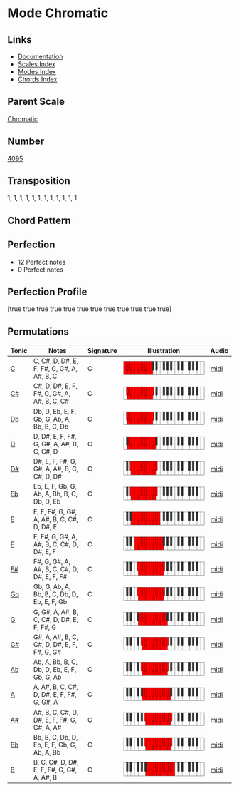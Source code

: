 # Mode Chromatic

## Links

- [Documentation](README.md)
- [Scales Index](Scales.md)
- [Modes Index](Modes.md)
- [Chords Index](Chords.md)

## Parent Scale

[Chromatic](ScaleChromatic.md)

## Number

[4095](https://ianring.com/musictheory/scales/4095)

## Transposition

1, 1, 1, 1, 1, 1, 1, 1, 1, 1, 1, 1

## Chord Pattern



## Perfection

- 12 Perfect notes
- 0 Perfect notes

## Perfection Profile

[true true true true true true true true true true true true]

## Permutations

| Tonic | Notes | Signature | Illustration | Audio |
|-------|-------|-----------|--------------|-------|
| [C](ModeCNaturalChromatic.md) | C, C#, D, D#, E, F, F#, G, G#, A, A#, B, C | C | ![CNaturalChromatic](ModeCNaturalChromatic.png) | [midi](https://github.com/edipermadi/music/blob/main/docs/ModeCNaturalChromatic.mid?raw=true) |
| [C#](ModeCSharpChromatic.md) | C#, D, D#, E, F, F#, G, G#, A, A#, B, C, C# | C | ![CSharpChromatic](ModeCSharpChromatic.png) | [midi](https://github.com/edipermadi/music/blob/main/docs/ModeCSharpChromatic.mid?raw=true) |
| [Db](ModeDFlatChromatic.md) | Db, D, Eb, E, F, Gb, G, Ab, A, Bb, B, C, Db | C | ![DFlatChromatic](ModeDFlatChromatic.png) | [midi](https://github.com/edipermadi/music/blob/main/docs/ModeDFlatChromatic.mid?raw=true) |
| [D](ModeDNaturalChromatic.md) | D, D#, E, F, F#, G, G#, A, A#, B, C, C#, D | C | ![DNaturalChromatic](ModeDNaturalChromatic.png) | [midi](https://github.com/edipermadi/music/blob/main/docs/ModeDNaturalChromatic.mid?raw=true) |
| [D#](ModeDSharpChromatic.md) | D#, E, F, F#, G, G#, A, A#, B, C, C#, D, D# | C | ![DSharpChromatic](ModeDSharpChromatic.png) | [midi](https://github.com/edipermadi/music/blob/main/docs/ModeDSharpChromatic.mid?raw=true) |
| [Eb](ModeEFlatChromatic.md) | Eb, E, F, Gb, G, Ab, A, Bb, B, C, Db, D, Eb | C | ![EFlatChromatic](ModeEFlatChromatic.png) | [midi](https://github.com/edipermadi/music/blob/main/docs/ModeEFlatChromatic.mid?raw=true) |
| [E](ModeENaturalChromatic.md) | E, F, F#, G, G#, A, A#, B, C, C#, D, D#, E | C | ![ENaturalChromatic](ModeENaturalChromatic.png) | [midi](https://github.com/edipermadi/music/blob/main/docs/ModeENaturalChromatic.mid?raw=true) |
| [F](ModeFNaturalChromatic.md) | F, F#, G, G#, A, A#, B, C, C#, D, D#, E, F | C | ![FNaturalChromatic](ModeFNaturalChromatic.png) | [midi](https://github.com/edipermadi/music/blob/main/docs/ModeFNaturalChromatic.mid?raw=true) |
| [F#](ModeFSharpChromatic.md) | F#, G, G#, A, A#, B, C, C#, D, D#, E, F, F# | C | ![FSharpChromatic](ModeFSharpChromatic.png) | [midi](https://github.com/edipermadi/music/blob/main/docs/ModeFSharpChromatic.mid?raw=true) |
| [Gb](ModeGFlatChromatic.md) | Gb, G, Ab, A, Bb, B, C, Db, D, Eb, E, F, Gb | C | ![GFlatChromatic](ModeGFlatChromatic.png) | [midi](https://github.com/edipermadi/music/blob/main/docs/ModeGFlatChromatic.mid?raw=true) |
| [G](ModeGNaturalChromatic.md) | G, G#, A, A#, B, C, C#, D, D#, E, F, F#, G | C | ![GNaturalChromatic](ModeGNaturalChromatic.png) | [midi](https://github.com/edipermadi/music/blob/main/docs/ModeGNaturalChromatic.mid?raw=true) |
| [G#](ModeGSharpChromatic.md) | G#, A, A#, B, C, C#, D, D#, E, F, F#, G, G# | C | ![GSharpChromatic](ModeGSharpChromatic.png) | [midi](https://github.com/edipermadi/music/blob/main/docs/ModeGSharpChromatic.mid?raw=true) |
| [Ab](ModeAFlatChromatic.md) | Ab, A, Bb, B, C, Db, D, Eb, E, F, Gb, G, Ab | C | ![AFlatChromatic](ModeAFlatChromatic.png) | [midi](https://github.com/edipermadi/music/blob/main/docs/ModeAFlatChromatic.mid?raw=true) |
| [A](ModeANaturalChromatic.md) | A, A#, B, C, C#, D, D#, E, F, F#, G, G#, A | C | ![ANaturalChromatic](ModeANaturalChromatic.png) | [midi](https://github.com/edipermadi/music/blob/main/docs/ModeANaturalChromatic.mid?raw=true) |
| [A#](ModeASharpChromatic.md) | A#, B, C, C#, D, D#, E, F, F#, G, G#, A, A# | C | ![ASharpChromatic](ModeASharpChromatic.png) | [midi](https://github.com/edipermadi/music/blob/main/docs/ModeASharpChromatic.mid?raw=true) |
| [Bb](ModeBFlatChromatic.md) | Bb, B, C, Db, D, Eb, E, F, Gb, G, Ab, A, Bb | C | ![BFlatChromatic](ModeBFlatChromatic.png) | [midi](https://github.com/edipermadi/music/blob/main/docs/ModeBFlatChromatic.mid?raw=true) |
| [B](ModeBNaturalChromatic.md) | B, C, C#, D, D#, E, F, F#, G, G#, A, A#, B | C | ![BNaturalChromatic](ModeBNaturalChromatic.png) | [midi](https://github.com/edipermadi/music/blob/main/docs/ModeBNaturalChromatic.mid?raw=true) |

